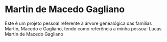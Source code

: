 # Martin de Macedo Gagliano
Este é um projeto pessoal referente à árvore genealógica das famílias Martin, Macedo e Gagliano, tendo como referência a minha pessoa: Lucas Martin de Macedo Gagliano

